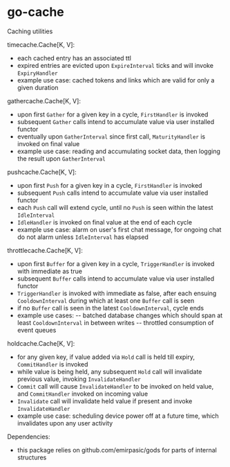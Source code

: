 # go-cache
Caching utilities

timecache.Cache[K, V]:
- each cached entry has an associated ttl
- expired entries are evicted upon `ExpireInterval` ticks and will invoke `ExpiryHandler`
- example use case: cached tokens and links which are valid for only a given duration

gathercache.Cache[K, V]:
- upon first `Gather` for a given key in a cycle, `FirstHandler` is invoked
- subsequent `Gather` calls intend to accumulate value via user installed functor
- eventually upon `GatherInterval` since first call, `MaturityHandler` is invoked on final value
- example use case: reading and accumulating socket data, then logging the result upon `GatherInterval`

pushcache.Cache[K, V]:
- upon first `Push` for a given key in a cycle, `FirstHandler` is invoked
- subsequent `Push` calls intend to accumulate value via user installed functor
- each `Push` call will extend cycle, until no `Push` is seen within the latest `IdleInterval`
- `IdleHandler` is invoked on final value at the end of each cycle
- example use case: alarm on user's first chat message, for ongoing chat do not alarm unless `IdleInterval` has elapsed

throttlecache.Cache[K, V]:
- upon first `Buffer` for a given key in a cycle, `TriggerHandler` is invoked with immediate as true
- subsequent `Buffer` calls intend to accumulate value via user installed functor
- `TriggerHandler` is invoked with immediate as false, after each ensuing `CooldownInterval` during which at least one `Buffer` call is seen
- if no `Buffer` call is seen in the latest `CooldownInterval`, cycle ends
- example use cases:
-- batched database changes which should span at least `CooldownInterval` in between writes
-- throttled consumption of event queues

holdcache.Cache[K, V]:
- for any given key, if value added via `Hold` call is held till expiry, `CommitHandler` is invoked
- while value is being held, any subsequent `Hold` call will invalidate previous value, invoking `InvalidateHandler`
- `Commit` call will cause `InvalidateHandler` to be invoked on held value, and `CommitHandler` invoked on incoming value
- `Invalidate` call will invalidate held value if present and invoke `InvalidateHandler`
- example use case: scheduling device power off at a future time, which invalidates upon any user activity

Dependencies:
- this package relies on github.com/emirpasic/gods for parts of internal structures
